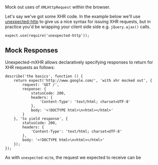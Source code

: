 Mock out uses of `XMLHttpRequest` within the browser.

Let's say we've got some XHR code. In the example below we'll use
[unexpected-http](https://github.com/unexpectedjs/unexpected-http/)
to give us a nice syntax for issuing XHR requests, but in practice you'd be
wrapping your client side side e.g. `jQuery.ajax()` calls.

```js#evaluate:false
expect.use(require('unexpected-http'));
```

Mock Responses
--------------

Unexpected-mXHR allows declaratively specifying responses to return for XHR
requests as follows:

```js#evaluate:false
describe('the basics', function () {
    return expect('http://www.google.com/', 'with xhr mocked out', {
        request: 'GET /',
        response: {
            statusCode: 200,
            headers: {
                'Content-Type': 'text/html; charset=UTF-8'
            },
            body: '<!DOCTYPE html>\n<html></html>'
        }
    }, 'to yield response', {
        statusCode: 200,
        headers: {
            'Content-Type': 'text/html; charset=UTF-8'
        },
        body: '<!DOCTYPE html>\n<html></html>'
    });
});
```

As with `unexpected-mitm`, the request we expected to receive can be 

